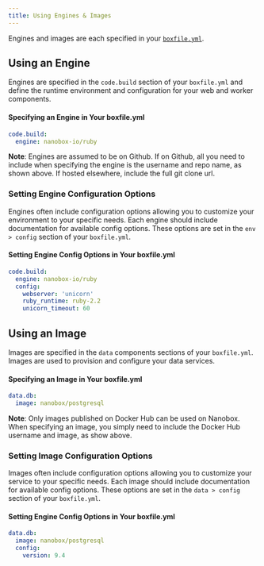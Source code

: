 ```yaml
---
title: Using Engines & Images
---
```


Engines and images are each specified in your [`boxfile.yml`](/app-config/boxfile/).

## Using an Engine
Engines are specified in the `code.build` section of your `boxfile.yml` and define the runtime environment and configuration for your web and worker components.

#### Specifying an Engine in Your boxfile.yml
```yaml
code.build:
  engine: nanobox-io/ruby
```

**Note**: Engines are assumed to be on Github. If on Github, all you need to include when specifying the engine is the username and repo name, as shown above. If hosted elsewhere, include the full git clone url.

### Setting Engine Configuration Options
Engines often include configuration options allowing you to customize your environment to your specific needs. Each engine should include documentation for available config options. These options are set in the  `env > config` section of your `boxfile.yml`.

#### Setting Engine Config Options in Your boxfile.yml
```yaml
code.build:
  engine: nanobox-io/ruby
  config:
    webserver: 'unicorn'
    ruby_runtime: ruby-2.2
    unicorn_timeout: 60
```

## Using an Image
Images are specified in the `data` components sections of your `boxfile.yml`. Images are used to provision and configure your data services.

#### Specifying an Image in Your boxfile.yml
```yaml
data.db:
  image: nanobox/postgresql
```

**Note**: Only images published on Docker Hub can be used on Nanobox. When specifying an image, you simply need to include the Docker Hub username and image, as show above.

### Setting Image Configuration Options
Images often include configuration options allowing you to customize your service to your specific needs. Each image should include documentation for available config options. These options are set in the  `data > config` section of your `boxfile.yml`.

#### Setting Engine Config Options in Your boxfile.yml
```yaml
data.db:
  image: nanobox/postgresql
  config:
    version: 9.4
```
